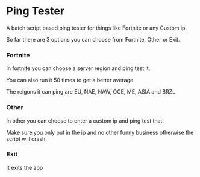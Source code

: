 # Ping Tester
A batch script based ping tester for things like Fortnite or any Custom ip.

So far there are 3 options you can choose from Fortnite, Other or Exit.
### Fortnite
In fortnite you can choose a server region and ping test it.

You can also run it 50 times to get a better average.

The reigons it can ping are EU, NAE, NAW, OCE, ME, ASIA and BRZL
### Other
In other you can choose to enter a custom ip and ping test that.

Make sure you only put in the ip and no other funny business otherwise the script will crash.
### Exit
It exits the app
